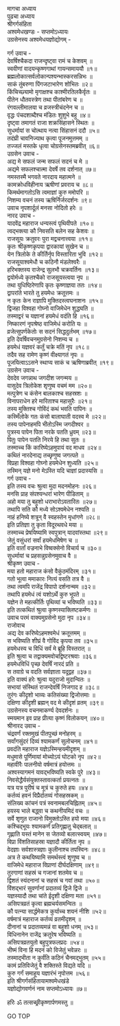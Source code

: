 मागचा अध्याय  
पुढचा अध्याय  
श्रीगर्गसंहिता  
अश्वमेधखण्डः - सप्तमोऽध्यायः  
उग्रसेनस्य अश्वमेधयज्ञोद्योगम् -  
  
गर्ग उवाच -  
देवर्षिश्चैकदा राजन्दृष्ट्वा रामं च केशवम् ॥  
स्ववीणां वादयन्कृष्णगाथां गायन्समाययौ ॥१॥  
ब्रह्मलोकात्सर्वलोकान्पश्यन्भास्करसन्निभः ॥  
साकं तुंबरुणा पिंगजटाभारेण शोभितः ॥२॥  
किंचिच्छ्यामो मृगाक्षश्च काश्मीरतिलकैर्वृतः ॥  
पीतेन धौतवस्त्रेण तथा पीतांबरेण च ॥  
रंगवल्लीमालया च व्रजस्त्रीचंदनेन च ॥  
वृद्धः पंचदशाब्दैश्च मंडितः शुशुभे बहु ॥४॥  
दृष्ट्वा तमागतं राजा शक्रसिंहासने स्थितः ॥  
सुधर्मायां स चोत्थाय नत्वा सिंहासनं ददौ ॥५॥  
तदंघ्री चावनिज्याथ कृत्वा पूजनमुत्तमम् ॥  
तज्जलं मस्तके धृत्वा चोग्रसेनस्तमब्रवीत् ॥६॥  
उग्रसेन उवाच -  
अद्य मे सफलं जन्म सफलं सदनं च मे ॥  
अद्यमे सफलश्चात्मा देवर्षे तव दर्शनात् ॥७॥  
नमस्तस्मै भगवते नारदाय महात्मने ॥  
कामक्रोधविहीनाय ऋषीणां प्रवराय च ॥८॥  
किमर्थमागतोऽसि त्वमाज्ञां कुरु ममोपरि ॥  
निशम्य वचनं तस्य ऋषिर्निर्जरदर्शनः ॥९॥  
उवाच नृपशार्दूलं मनसा नोदितो हरेः ॥  
नारद उवाच -  
यादवेंद्र महाराज धन्यस्त्वं पृथिवीपते ॥१०॥  
त्वद्‌भक्त्या कौ निवसति बलेन सह केशवः ॥  
राजसूयः क्रतुवरः पुरा मद्वचनात्त्वया ॥११॥  
कृतः श्रीकृष्णकृपया द्वारकायां सुखेन च ॥  
येन त्रिलोके ते कीर्तिर्नृप विस्तारिता भुवि ॥१२॥  
राजसूयाश्वमेधौ च कठिनौ मंडलेश्वरैः ॥  
हरिभक्तस्य राजेन्द्र सुलभौ चक्रवर्तिनः ॥१३॥  
द्वयोर्मध्ये कृतश्चैको राजसूयस्त्वया नृप ॥  
तथा युधिष्ठिरेणापि कृतः कृष्णाज्ञया ततः ॥१४॥  
द्वापरांते भारते तु हयमेधः क्रतूत्तमः ॥  
न कृतः केन राज्ञापि मुक्तिदस्त्वघनाशनः ॥१५॥  
द्विजहा विश्वहा गोघ्नो वाजिमेधेन शुद्ध्यति ॥  
तस्माद्वरं च यज्ञानां हयमेधं वदंति हि ॥१६॥  
निष्कारणं नृपश्रेष्ठ वाजिमेधं करोति यः ॥  
व्रजेत्सुपर्णकेतोः स सदनं सिद्धदुर्लभम् ॥१७॥  
इति देवर्षिवचनमुग्रसेनो निशम्य च ॥  
हयमेधं यज्ञवरं कर्तुं चक्रे मतिं नृप ॥१८॥  
तदैव सह रामेण कृष्णं वीक्ष्यागतं नृपः ॥  
पूजयित्वाऽऽसने स्थाप्य साकं च ऋषिणाब्रवीत् ॥१९॥  
उग्रसेन उवाच -  
देवदेव जगन्नाथ जगदीश जगन्मय ॥  
वासुदेव त्रिलोकेश शृणुष्व वचमं मम ॥२०॥  
मत्पुत्रेण च कंसेन बालकाश्च सहस्रशः ॥  
विनापराधेन हरे मारिताश्च महासुरैः ॥२१॥  
तस्य मुक्तिश्च गोविंदं कथं भवति पापिनः ॥  
कस्मिँलोके गतः कंसो बालाघाती वदस्व मे ॥२२॥  
तस्य पापेनाहमपि भीतोऽस्मि जगदीश्वर ॥  
पुत्रस्य पापेन पिता नरके पतति ध्रुवम् ॥२३॥  
पितुः पापेन पतति निरये हि तथा सुतः ॥  
तस्माच्च किं कारिष्येऽहमुपायं वद माधव ॥२४॥  
कथितं नारदेनाद्य तच्छृणुष्व जगत्पते ॥  
विप्रहा विश्वहा गोघ्नो हयमेधेन शुध्यति ॥२५॥  
तस्मिन् यज्ञे मनो मेऽस्ति यदि चाज्ञां प्रदास्यसि ॥  
गर्ग उवाच -  
इति तस्य वचः श्रुत्वा मुदा मदनमोहनः ॥२६॥  
मनसि प्राह संपश्यन्धरां भारेण पीडिताम् ॥  
अहो मया तु बहुशो धराभारोऽवतारितः ॥२७॥  
तथापि सति कौ मध्ये सोऽश्वमेधेन नश्यति ॥  
नाहं हनिष्ये शत्रून् वै स्वहस्तेन मृधांगणे ॥२८॥  
इति प्रतिज्ञा तु कृता विदूरथवधे मया ॥  
तस्माच्च प्रेषयिष्यामि स्वपुत्रान् यादवांस्तथा ॥२९॥  
जेतुं वसुंधरां सर्वां हयमेधमिषेण च ॥  
इति वार्तां वज्रनाभे विष्वक्सेनो विचार्य च ॥३०॥  
सुधर्मायां च प्रहसन्नुग्रसेनमुवाच वै ॥  
श्रीकृष्ण उवाच -  
मया हतो महाराज कंसो वैकुंठमंदिरम् ॥३१॥  
गतो भूत्वा ममाकारः नित्यं वसति तत्र वै ॥  
तथा त्वमपि राजेंद्र विपापो दर्शनान्मम ॥३२॥  
तथापि हयमेधं त्वं यशोऽर्थे कुरु भूपते ॥  
यज्ञेन ते महत्कीर्तिः पृथिव्यां च भविष्यति ॥३३॥  
इति तत्कथितं श्रुत्वा कृष्णस्याक्लिष्टकर्मणः ॥  
उवाच परमं वाक्यमुग्रसेनो मुदा नृप ॥३४॥  
राजोवाच  
अद्य देव करिष्येऽहमश्वमेधं क्रतूत्तमम् ॥  
स भविष्यति शीघ्रं वै गोविंद कृपया तव ॥३५॥  
हयमेधस्य च विधिं सर्वं मे ब्रूहि विस्तरात् ॥  
इति श्रुत्वा च तद्वाक्यमवोचद्विष्टरश्रवाः ॥३६॥  
हयमेधविधिं पृच्छ देवर्षिं नारदं प्रति ॥  
स तवाग्रे च वदति सर्वज्ञाता यदूद्वह ॥३७॥  
इति वाक्यं हरेः श्रुत्वा यदुराजो मुदान्वितः ॥  
सभायां संस्थितं राजन्देवर्षिं निजगाद ह ॥३८॥  
तुरंगः कीदृशो भाव्यः कतिसंख्या द्विजोत्तमाः ॥  
दक्षिणा कीदृशी ब्रह्मन् वद मे कीदृशं व्रतम् ॥३९॥  
उग्रसेनस्य वचनमाकर्ण्य देवदर्शनः ॥  
स्मयमान इव प्राह प्रीत्या कृष्णं विलोकयन् ॥४०॥  
श्रीनारद उवाच -  
चंद्रवर्णं रक्तमुखं पीतपुच्छं मनोहरम् ॥  
सर्वांगसुंदरं दिव्यं श्यामकर्णं सुलोचनम् ॥४१॥  
प्रवदंति महाराज यज्ञेऽस्मिन्हयमीदृशम् ॥  
मधुमासे पूर्णिमायां मोच्योऽयं घोटको नृप ॥४२॥  
महावीरैः पालनीयो वर्षमात्रं हयोत्तमः ॥  
अश्वस्यागमनं यावद्‌भविष्यति स्वके पुरे ॥४३॥  
निवसेद्धैर्यसंयुक्तस्तावत्कर्ता प्रयत्नतः ॥  
यत्र यत्र पुरीषं च मूत्रं च कुरुते हयः ॥४४॥  
कर्तव्यं हवनं विप्रैर्दातव्यं गोसहस्रकम् ॥  
संलिख्य कांचनं पत्रं स्वनामबलचिह्नितम् ॥४५॥  
हयस्य भाले बद्ध्वा च कथनीयमिदं वचः ॥  
सर्वे शृणुत राजानो विमुक्तोऽस्ति हयो मया ॥४६॥  
कश्चिद्भूयः श्यामकर्णं प्रतिगृह्णातु चेद्बलात् ॥  
गृह्णाति यस्तं मानेन स जेतव्यो बलात्स्वयम् ॥४७॥  
विप्रा विंशतिसाहस्रा यज्ञादौ कीर्तिता नृप ॥  
वेदज्ञाः सर्वशास्त्रज्ञाः कुलीनाश्च तपस्विनः ॥४८॥  
अत्र ते कथयिष्यामि समर्थस्त्वं शृणुष्व च ॥  
वाजिमेधे महाराज विप्राणां दीर्घदक्षिणाम् ॥४९॥  
तुरगाणां सहस्रं च गजानां शतमेव च ॥  
द्विशतं स्यंदनानां च सहस्रं च गवां तथा ॥५०॥  
विंशद्‌भारं सुवर्णानां प्रदातव्यं द्विजे द्विजे ॥  
यज्ञस्यादौ तथा चांते ईदृशी दक्षिणा मता ॥५१॥  
असिपत्रव्रतं कृत्वा ब्रह्मचर्यसमन्वितः ॥  
कौ पत्न्या सार्द्धमेकत्र कुर्याच्च शयनं नीशि ॥५२॥  
वर्षमात्रं महाराज कर्तव्यं व्रतमीदृशम् ॥  
दीनानां च प्रदातव्यमन्नं वा बहुशो धनम् ॥५३॥  
विधिनानेन राजेंद्र क्रतुरेष भविष्यति ॥  
असिपत्रव्रतयुतो बहुपुत्रफलप्रदः ॥५४॥  
भीष्मं विना हि मदनं को विजेतुं भवेन्नरः ॥  
तस्माद्‌भीता न कुर्वंति कठिनं चैनमद्‌भुतम् ॥५५॥  
कामं प्रतिविजेतुं वै शक्तिस्ते विद्यते यदि ॥  
कुरु गर्गं समाहूय यज्ञारंभं नृपोत्तम ॥५६॥  
इति श्रीगर्गसंहितायामश्वमेधखंडे  
यज्ञोद्योगवर्णनं नाम सप्तमोऽध्यायः ॥७॥  
  
हरिः ॐ तत्सच्छ्रीकृष्णार्पणमस्तु ॥  
  
GO TOP
